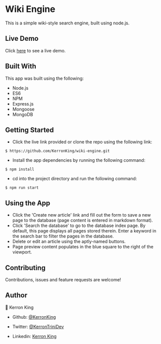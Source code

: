 # Wiki Engine

This is a simple wiki-style search engine, built using node.js.

## Live Demo

Click [here](https://king-wiki-engine.herokuapp.com/) to see a live demo.

## Built With

This app was built using the following:
- Node.js
- ES6
- NPM
- Express.js
- Mongoose
- MongoDB

## Getting Started

* Click the live link provided or clone the repo using the following link:

```
$ https://github.com/KerronKing/wiki-engine.git
```

* Install the app dependencies by running the following command:

```
$ npm install
```

* cd into the project directory and run the following command:

```
$ npm run start
```

## Using the App

* Click the 'Create new article' link and fill out the form to save a new page to the database (page content is entered in markdown format).
* Click 'Search the database' to go to the database index page. By default, this page displays all pages stored therein. Enter a keyword in the search bar to filter the pages in the database.
* Delete or edit an article using the aptly-named buttons.
* Page preview content populates in the blue square to the right of the viewport.

## Contributing

Contributions, issues and feature requests are welcome!

## Author

:bust_in_silhouette: Kerron King

* Github: [@KerronKing](https://github.com/KerronKing)

* Twitter: [@KerronTriniDev](https://twitter.com/kerrontrinidev)

* Linkedin: [Kerron King](linkedin.com/in/kerron-shawn-king)